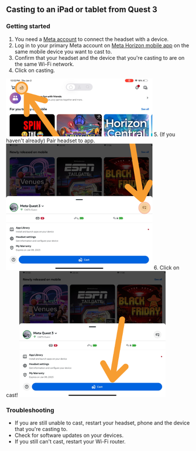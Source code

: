 
## Casting to an iPad or tablet from Quest 3
### Getting started
1. You need a [Meta account](https://www.meta.com/en-gb/help/quest/articles/accounts/account-settings-and-management/set-up-meta-account-meta-quest/?srsltid=AfmBOoqZS2q2zEv71eLMRYgVBO3ng7Ub-44y8MDSRXThi06au31bEDSe) to connect the headset with a device.
2. Log in to your primary Meta account on [Meta Horizon mobile app](https://www.meta.com/en-gb/help/quest/articles/getting-started/getting-started-with-quest-2/install-meta-horizon-mobile-app/) on the same mobile device you want to cast to.
3. Confirm that your headset and the device that you're casting to are on the same Wi-Fi network.
4. Click on casting.
<img src="figures/click_on_casting.png" alt="Alt Text" width="400" height="auto">
<!-- ![click_on_casting_icon](figures/click_on_casting.png){ width: 500px; height: auto;} -->
5. (If you haven't already) Pair headset to app.
<img src="figures/add_device_popup.png" alt="Alt Text" width="400" height="auto">
<!-- ![click_on_casting_icon](figures/add_device_popup.png){ width: 500px; height: auto;} -->
6. Click on cast!
<img src="figures/paired_headset_popup.png" alt="Alt Text" width="400" height="auto">
<!-- ![click_on_casting_icon](figures/paired_headset_popup.png){ width: 500px; height: auto;} -->

### Troubleshooting
* If you are still unable to cast, restart your headset, phone and the device that you're casting to.
* Check for software updates on your devices.
* If you still can't cast, restart your Wi-Fi router.